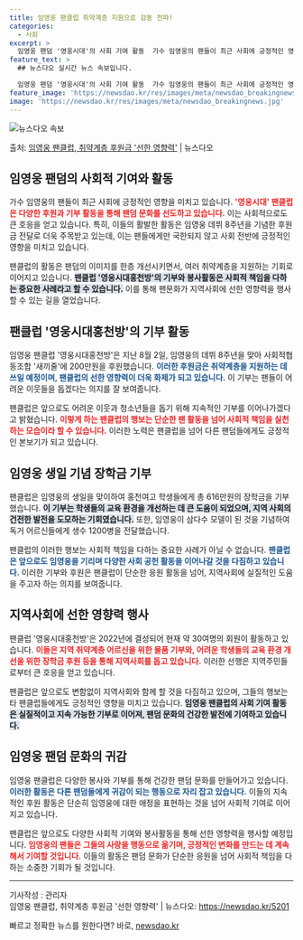 ```yaml
---
title: 임영웅 팬클럽 취약계층 지원으로 감동 전파!
categories:
  - 사회
excerpt: >
  임영웅 팬덤 '영웅시대'의 사회 기여 활동  가수 임영웅의 팬들이 최근 사회에 긍정적인 영향을 미치고 있습니…
feature_text: >
  ## 뉴스다오 실시간 뉴스 속보입니다.

  임영웅 팬덤 '영웅시대'의 사회 기여 활동  가수 임영웅의 팬들이 최근 사회에 긍정적인 영향을 미치고 있습니…
feature_image: 'https://newsdao.kr/res/images/meta/newsdao_breakingnews.jpg'
image: 'https://newsdao.kr/res/images/meta/newsdao_breakingnews.jpg'
---
```


![뉴스다오 속보](https://newsdao.kr/res/images/meta/newsdao_breakingnews.jpg)

<p>출처: <a href="https://newsdao.kr/5201" rel="dofollow">임영웅 팬클럽, 취약계층 후원금 '선한 영향력'</a> | 뉴스다오</p>

<h2 data-ke-size="size26">임영웅 팬덤의 사회적 기여와 활동</h2>

<p data-ke-size="size16">가수 임영웅의 팬들이 최근 사회에 긍정적인 영향을 미치고 있습니다. <b><span style="color: #ee2323;">'영웅시대' 팬클럽은 다양한 후원과 기부 활동을 통해 팬덤 문화를 선도하고 있습니다.</span></b> 이는 사회적으로도 큰 호응을 얻고 있습니다. 특히, 이들의 활발한 활동은 임영웅 데뷔 8주년을 기념한 후원금 전달로 더욱 주목받고 있는데, 이는 팬들에게만 국한되지 않고 사회 전반에 긍정적인 영향을 미치고 있습니다.</p>

<p data-ke-size="size16">팬클럽의 활동은 팬덤의 이미지를 한층 개선시키면서, 여러 취약계층을 지원하는 기회로 이어지고 있습니다. <b><span style="background-color: #21538527;">팬클럽 '영웅시대홍천방'의 기부와 봉사활동은 사회적 책임을 다하는 중요한 사례라고 할 수 있습니다.</span></b> 이를 통해 팬문화가 지역사회에 선한 영향력을 행사할 수 있는 길을 열었습니다.</p>

<h2 data-ke-size="size26">팬클럽 '영웅시대홍천방'의 기부 활동</h2>

<p data-ke-size="size16">임영웅 팬클럽 '영웅시대홍천방'은 지난 8월 2일, 임영웅의 데뷔 8주년을 맞아 사회적협동조합 '새끼줄'에 200만원을 후원했습니다. <b><span style="color: #1a5490;">이러한 후원금은 취약계층을 지원하는 데 쓰일 예정이며, 팬클럽의 선한 영향력이 더욱 화제가 되고 있습니다.</span></b> 이 기부는 팬들이 어려운 이웃들을 돕겠다는 의지를 잘 보여줍니다.</p>

<p data-ke-size="size16">팬클럽은 앞으로도 어려운 이웃과 청소년들을 돕기 위해 지속적인 기부를 이어나가겠다고 밝혔습니다. <b><span style="color: #ee2323;">이렇게 하는 팬클럽의 행보는 단순한 팬 활동을 넘어 사회적 책임을 실천하는 모습이라 할 수 있습니다.</span></b> 이러한 노력은 팬클럽을 넘어 다른 팬덤들에게도 긍정적인 본보기가 되고 있습니다.</p>

<h2 data-ke-size="size26">임영웅 생일 기념 장학금 기부</h2>

<p data-ke-size="size16">팬클럽은 임영웅의 생일을 맞이하여 홍천여고 학생들에게 총 616만원의 장학금을 기부했습니다. <b><span style="background-color: #21538527;">이 기부는 학생들의 교육 환경을 개선하는 데 큰 도움이 되었으며, 지역 사회의 건전한 발전을 도모하는 기회였습니다.</span></b> 또한, 임영웅이 삼다수 모델이 된 것을 기념하여 독거 어르신들에게 생수 1200병을 전달했습니다.</p>

<p data-ke-size="size16">팬클럽의 이러한 행보는 사회적 책임을 다하는 중요한 사례가 아닐 수 없습니다. <b><span style="color: #1a5490;">팬클럽은 앞으로도 임영웅을 기리며 다양한 사회 공헌 활동을 이어나갈 것을 다짐하고 있습니다.</span></b> 이러한 기부와 후원은 팬클럽이 단순한 응원 활동을 넘어, 지역사회에 실질적인 도움을 주고자 하는 의지를 보여줍니다.</p>

<h2 data-ke-size="size26">지역사회에 선한 영향력 행사</h2>

<p data-ke-size="size16">팬클럽 '영웅시대홍천방'은 2022년에 결성되어 현재 약 30여명의 회원이 활동하고 있습니다. <b><span style="color: #ee2323;">이들은 지역 취약계층 어르신을 위한 물품 기부와, 어려운 학생들의 교육 환경 개선을 위한 장학금 후원 등을 통해 지역사회를 돕고 있습니다.</span></b> 이러한 선행은 지역주민들로부터 큰 호응을 얻고 있습니다.</p>

<p data-ke-size="size16">팬클럽은 앞으로도 변함없이 지역사회와 함께 할 것을 다짐하고 있으며, 그들의 행보는 타 팬클럽들에게도 긍정적인 영향을 미치고 있습니다. <b><span style="background-color: #21538527;">임영웅 팬클럽의 사회 기여 활동은 실질적이고 지속 가능한 기부로 이어져, 팬덤 문화의 건강한 발전에 기여하고 있습니다.</span></b></p>

<h2 data-ke-size="size26">임영웅 팬덤 문화의 귀감</h2>

<p data-ke-size="size16">임영웅 팬클럽은 다양한 봉사와 기부를 통해 건강한 팬덤 문화를 만들어가고 있습니다. <b><span style="color: #1a5490;">이러한 활동은 다른 팬덤들에게 귀감이 되는 행동으로 자리 잡고 있습니다.</span></b> 이들의 지속적인 후원 활동은 단순히 임영웅에 대한 애정을 표현하는 것을 넘어 사회적 기여로 이어지고 있습니다.</p>

<p data-ke-size="size16">팬클럽은 앞으로도 다양한 사회적 기여와 봉사활동을 통해 선한 영향력을 행사할 예정입니다. <b><span style="color: #ee2323;">임영웅의 팬들은 그들의 사랑을 행동으로 옮기며, 긍정적인 변화를 만드는 데 계속해서 기여할 것입니다.</span></b> 이들의 활동은 팬덤 문화가 단순한 응원을 넘어 사회적 책임을 다하는 소중한 기회가 될 것입니다.</p>

<hr>

<p data-ke-size="size16">기사작성 : 관리자<br>임영웅 팬클럽, 취약계층 후원금 '선한 영향력' | 뉴스다오: <a href="https://newsdao.kr/5201">https://newsdao.kr/5201</a></p> 

빠르고 정확한 뉴스를 원한다면? 바로, <a href="https://newsdao.kr" rel="dofollow">newsdao.kr</a>


